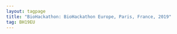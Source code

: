 ```yaml
---
layout: tagpage
title: "BioHackathon: BioHackathon Europe, Paris, France, 2019"
tag: BH19EU
---
```

